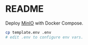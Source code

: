 # README

Deploy [MinIO](https://min.io/) with Docker Compose.

```sh
cp template.env .env
# edit .env to configure env vars.
```
